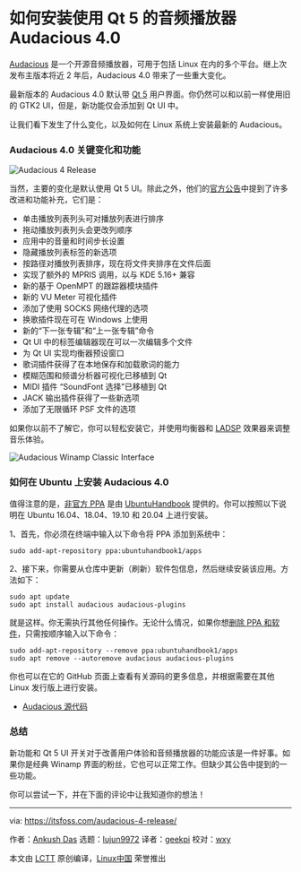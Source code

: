 [#]: collector: (lujun9972)
[#]: translator: (geekpi)
[#]: reviewer: (wxy)
[#]: publisher: ( )
[#]: url: ( )
[#]: subject: (Audacious 4.0 Released With Qt 5: Here’s How to Install it on Ubuntu)
[#]: via: (https://itsfoss.com/audacious-4-release/)
[#]: author: (Ankush Das https://itsfoss.com/author/ankush/)

如何安装使用 Qt 5 的音频播放器 Audacious 4.0
======

[Audacious][1] 是一个开源音频播放器，可用于包括 Linux 在内的多个平台。继上次发布主版本将近 2 年后，Audacious 4.0 带来了一些重大变化。

最新版本的 Audacious 4.0 默认带 [Qt 5][2] 用户界面。你仍然可以和以前一样使用旧的 GTK2 UI，但是，新功能仅会添加到 Qt UI 中。

让我们看下发生了什么变化，以及如何在 Linux 系统上安装最新的 Audacious。

### Audacious 4.0 关键变化和功能

![Audacious 4 Release][3]

当然，主要的变化是默认使用 Qt 5 UI。除此之外，他们的[官方公告][4]中提到了许多改进和功能补充，它们是：

* 单击播放列表列头可对播放列表进行排序
* 拖动播放列表列头会更改列顺序
* 应用中的音量和时间步长设置
* 隐藏播放列表标签的新选项
* 按路径对播放列表排序，现在将文件夹排序在文件后面
* 实现了额外的 MPRIS 调用，以与 KDE 5.16+ 兼容
* 新的基于 OpenMPT 的跟踪器模块插件
* 新的 VU Meter 可视化插件
* 添加了使用 SOCKS 网络代理的选项
* 换歌插件现在可在 Windows 上使用
* 新的“下一张专辑”和“上一张专辑”命令
* Qt UI 中的标签编辑器现在可以一次编辑多个文件
* 为 Qt UI 实现均衡器预设窗口
* 歌词插件获得了在本地保存和加载歌词的能力
* 模糊范围和频谱分析器可视化已移植到 Qt
* MIDI 插件 “SoundFont 选择”已移植到 Qt
* JACK 输出插件获得了一些新选项
* 添加了无限循环 PSF 文件的选项

如果你以前不了解它，你可以轻松安装它，并使用均衡器和 [LADSP][5] 效果器来调整音乐体验。

![Audacious Winamp Classic Interface][6]

### 如何在 Ubuntu 上安装 Audacious 4.0

值得注意的是，[非官方 PPA][7] 是由 [UbuntuHandbook][8] 提供的。你可以按照以下说明在 Ubuntu 16.04、18.04、19.10 和 20.04 上进行安装。

1、首先，你必须在终端中输入以下命令将 PPA 添加到系统中：

```
sudo add-apt-repository ppa:ubuntuhandbook1/apps
```

2、接下来，你需要从仓库中更新（刷新）软件包信息，然后继续安装该应用。方法如下：

```
sudo apt update
sudo apt install audacious audacious-plugins
```

就是这样。你无需执行其他任何操作。无论什么情况，如果你想[删除 PPA 和软件][9]，只需按顺序输入以下命令：

```
sudo add-apt-repository --remove ppa:ubuntuhandbook1/apps
sudo apt remove --autoremove audacious audacious-plugins
```

你也可以在它的 GitHub 页面上查看有关源码的更多信息，并根据需要在其他 Linux 发行版上进行安装。

- [Audacious 源代码][10]

### 总结

新功能和 Qt 5 UI 开关对于改善用户体验和音频播放器的功能应该是一件好事。如果你是经典 Winamp 界面的粉丝，它也可以正常工作。但缺少其公告中提到的一些功能。

你可以尝试一下，并在下面的评论中让我知道你的想法！

--------------------------------------------------------------------------------

via: https://itsfoss.com/audacious-4-release/

作者：[Ankush Das][a]
选题：[lujun9972][b]
译者：[geekpi](https://github.com/geekpi)
校对：[wxy](https://github.com/wxy)

本文由 [LCTT](https://github.com/LCTT/TranslateProject) 原创编译，[Linux中国](https://linux.cn/) 荣誉推出

[a]: https://itsfoss.com/author/ankush/
[b]: https://github.com/lujun9972
[1]: https://audacious-media-player.org
[2]: https://doc.qt.io/qt-5/qt5-intro.html
[3]: https://i0.wp.com/itsfoss.com/wp-content/uploads/2020/03/audacious-4-release.jpg?ssl=1
[4]: https://audacious-media-player.org/news/45-audacious-4-0-released
[5]: https://www.ladspa.org/
[6]: https://i2.wp.com/itsfoss.com/wp-content/uploads/2020/03/audacious-winamp.jpg?ssl=1
[7]: https://itsfoss.com/ppa-guide/
[8]: http://ubuntuhandbook.org/index.php/2020/03/audacious-4-0-released-qt5-ui/
[9]: https://itsfoss.com/how-to-remove-or-delete-ppas-quick-tip/
[10]: https://github.com/audacious-media-player/audacious
